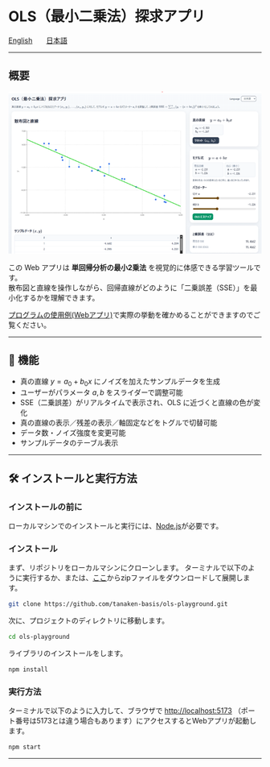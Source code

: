 # OLS（最小二乗法）探求アプリ

[English](README_en.md) &nbsp;&nbsp;&nbsp;&nbsp;&nbsp; [日本語](README_ja.md)

---

## 概要

[![example of ols-playground](img/ols-playground_example_ja.png)](https://tanaken-basis.github.io/ols-playground/)

この Web アプリは **単回帰分析の最小2乗法** を視覚的に体感できる学習ツールです。  
散布図と直線を操作しながら、回帰直線がどのように「二乗誤差（SSE）」を最小化するかを理解できます。  

[プログラムの使用例(Webアプリ)](https://tanaken-basis.github.io/ols-playground/)で実際の挙動を確かめることができますのでご覧ください。

---

## 🚀 機能
- 真の直線 $` y = a_0 + b_0 x `$ にノイズを加えたサンプルデータを生成
- ユーザーがパラメータ $` a, b `$ をスライダーで調整可能
- SSE（二乗誤差）がリアルタイムで表示され、OLS に近づくと直線の色が変化
- 真の直線の表示／残差の表示／軸固定などをトグルで切替可能
- データ数・ノイズ強度を変更可能
- サンプルデータのテーブル表示

---

## 🛠️ インストールと実行方法

### インストールの前に

ローカルマシンでのインストールと実行には、[Node.js](https://nodejs.org/)が必要です。

### インストール

まず、リポジトリをローカルマシンにクローンします。
ターミナルで以下のように実行するか、または、[ここ](https://github.com/tanaken-basis/ols-playground)からzipファイルをダウンロードして展開します。
```sh
git clone https://github.com/tanaken-basis/ols-playground.git
```

次に、プロジェクトのディレクトリに移動します。
```sh
cd ols-playground
```

ライブラリのインストールをします。
```sh
npm install
```

### 実行方法

ターミナルで以下のように入力して、ブラウザで [http://localhost:5173](http://localhost:5173) （ポート番号は5173とは違う場合もあります）にアクセスするとWebアプリが起動します。
```sh
npm start
```

---

